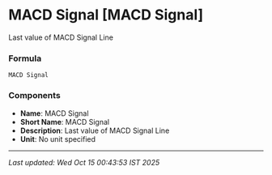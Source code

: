 # MACD Signal [MACD Signal]
Last value of MACD Signal Line

### Formula
```text
MACD Signal
```


### Components
- **Name**: MACD Signal
- **Short Name**: MACD Signal
- **Description**: Last value of MACD Signal Line
- **Unit**: No unit specified

---
*Last updated: Wed Oct 15 00:43:53 IST 2025*
